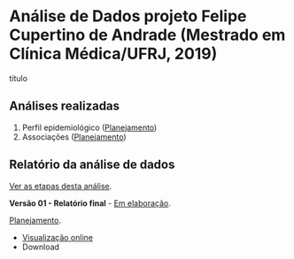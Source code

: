 # Análise de Dados projeto Felipe Cupertino de Andrade (Mestrado em Clínica Médica/UFRJ, 2019)

título

## Análises realizadas

1. Perfil epidemiológico ([Planejamento][proj-desc])
2. Associações ([Planejamento][proj-assoc])
<!-- 3. zzz ([Planejamento][proj-zzz]) -->

[proj-desc]: https://github.com/philsf-biostat/analise_dados_FCA_2019/projects/2
[proj-assoc]: https://github.com/philsf-biostat/analise_dados_FCA_2019/projects/3
<!-- [proj-zzz]: https://github.com/philsf-biostat/analise_dados_FCA_2019/projects/zzz -->

## Relatório da análise de dados

[Ver as etapas desta análise][releases].

**Versão 01 - Relatório final** - [Em elaboração][milestone-prequal].

[Planejamento][v01-project].

- [Visualização online][reportviz-v01]
- Download
<!-- - [Download][docx-v01] -->

<!-- **Versão 02 - Defesa** - [Em elaboração][milestone-posqual]. -->

<!-- [Planejamento][v02-project]. -->

<!-- - [Visualização online][reportviz-v02] -->
<!-- - Download -->

[releases]: https://github.com/philsf-biostat/analise_dados_FCA_2019/releases/
[milestone-prequal]: https://github.com/philsf-biostat/analise_dados_FCA_2019/milestone/1
[reportviz-v01]: report/analise_dados_FCA_2019-v01.md
[docx-v01]: report/analise_dados_FCA_2019-v01.docx?raw=true
[v01-project]: https://github.com/philsf-biostat/analise_dados_FCA_2019/projects/1

<!-- [milestone-posqual]: https://github.com/philsf-biostat/analise_dados_FCA_2019/milestone/analise_dados_FCA_2019 -->
<!-- [reportviz-v02]: report/analise_dados_FCA_2019-v02.md -->
<!-- [docx-v02]: report/analise_dados_FCA_2019-v02.docx?raw=true -->
<!-- [v02-project]: https://github.com/philsf-biostat/analise_dados_FCA_2019/projects/xxx -->
